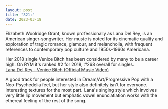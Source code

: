 ```yaml
---
layout: post
title: "821:"
date: 2023-03-18
---
```


Elizabeth Woolridge Grant, known professionally as Lana Del Rey, is an American singer-songwriter. Her music is noted for its cinematic quality and exploration of tragic romance, glamour, and melancholia, with frequent references to contemporary pop culture and 1950s–1960s Americana.

Her 2018 single Venice Bitch has been considered by many to be a career high. On RYM it's ranked \#2 for 2018, \#268 overall for singles.  
[Lana Del Rey \- Venice Bitch (Official Music Video)](https://youtu.be/Qg3DxELVPj4)

A good track for people interested in Dream/Art/Progressive Pop with a Neo-Psychedelia feel, but her style also definitely isn't for everyone. Interesting textures for the most part. Lana's singing style which involves very little lip movement but emphatic vowel enunciatiation works with the ethereal feeling of the rest of the song.
